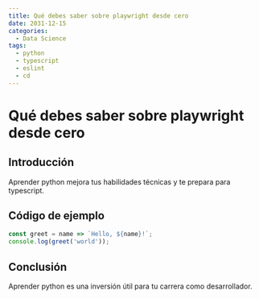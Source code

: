 ```yaml
---
title: Qué debes saber sobre playwright desde cero
date: 2031-12-15
categories:
  - Data Science
tags:
  - python
  - typescript
  - eslint
  - cd
---
```


# Qué debes saber sobre playwright desde cero

## Introducción

Aprender python mejora tus habilidades técnicas y te prepara para typescript.

## Código de ejemplo

```javascript
const greet = name => `Hello, ${name}!`;
console.log(greet('world'));
```

## Conclusión

Aprender python es una inversión útil para tu carrera como desarrollador.